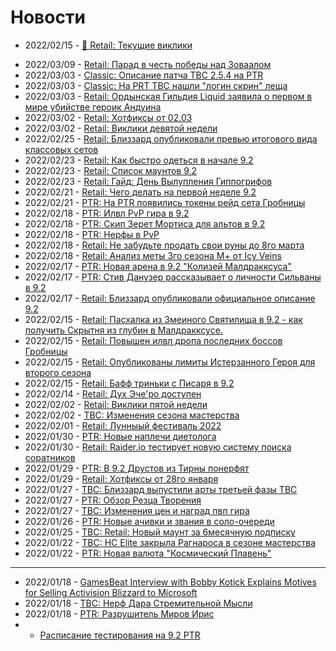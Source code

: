 # Новости

- 2022/02/15	- [📌 Retail: Текущие виклики](Weekly-09.md)
<!-- - 2022/02/18	- [📌 Retail: Все что мы знаем о 9.2](../Guides/Guide-Next-Patch-9.2.html)-->
- 2022/03/09	- [Retail: Парад в честь победы над Зоваалом](WH326274.md)
- 2022/03/03	- [Classic: Описание патча TBC 2.5.4 на PTR](WH326195.md)
- 2022/03/03	- [Classic: На PRT TBC нашли "логин скрин" леща](WH326184.md)
- 2022/03/03	- [Retail: Ордынская Гильдия Liquid заявила о первом в мире убийстве героик Андуина](WH326180.md)
- 2022/03/02	- [Retail: Хотфиксы от 02.03](326177.md)
- 2022/03/02	- [Retail: Виклики девятой недели](Weekly-09.md)
- 2022/02/25	- [Retail: Близзард опубликовали превью итогового вида классовых сетов](WH326090.md)
- 2022/02/23	- [Retail: Как быстро одеться в начале 9.2](IV343582.md)
- 2022/02/23	- [Retail: Список маунтов 9.2](326040.md)
- 2022/02/23	- [Retail: Гайд: День Вылупления Гиппогрифов](../Guides/Guide-Hatching-of-the-Hippogryphs.md)
- 2022/02/21	- [Retail: Чего делать на первой неделе 9.2](326032.md)
- 2022/02/21	- [PTR: На PTR появились токены рейд сета Гробницы](326024.md)
- 2022/02/18	- [PTR: Илвл PvP гира в 9.2](WH325977.md)
- 2022/02/18	- [PTR: Скип Зерет Мортиса для альтов в 9.2](IV64341.md)
- 2022/02/18	- [PTR: Нерфы в PvP](WH326000.md)
- 2022/02/18	- [Retail: Не забудьте продать свои руны до 8го марта](IV64356.md)
- 2022/02/18	- [Retail: Анализ меты 3го сезона М+ от Icy Veins](IV64263.md)
- 2022/02/17	- [PTR: Новая арена в 9.2 "Колизей Малдракксуса"](WH325951.md)  
- 2022/02/17	- [PTR: Стив Данузер рассказывает о личности Сильваны в 9.2](WH325990.md)
- 2022/02/17	- [Retail: Близзард опубликовали официальное описание 9.2](23762274.md)
- 2022/02/15	- [Retail: Пасхалка из Змеиного Святилища в 9.2 - как получить Скрытня из глубин в Малдракксусе.](325971.md)
- 2022/02/15	- [Retail: Повышен илвл дропа последних боссов Гробницы](325943.md)
- 2022/02/15	- [Retail: Опубликованы лимиты Истерзанного Героя для второго сезона](325967.md)
- 2022/02/15	- [Retail: Бафф триньки с Писаря в 9.2](325872.md)
- 2022/02/14	- [Retail: Дух Эче'ро доступен](325950.md)
- 2022/02/02	- [Retail: Виклики пятой недели](Weekly-05.md)
- 2022/02/02	- [TBC: Изменения сезона мастерства](325843.md)
- 2022/02/01	- [Retail: Лунныый фестиваль 2022](325815.md)
- 2022/01/30	- [PTR: Новые наплечи диетолога](325725.md)
- 2022/01/30	- [Retail: Raider.io тестирует новую систему поиска соратников](325797.md)
- 2022/01/29	- [PTR: В 9.2 Друстов из Тирны понерфят](325800.md)
- 2022/01/29	- [Retail: Хотфиксы от 28го января](325802.md)
- 2022/01/27	- [TBC: Близзард выпустили арты третьей фазы TBC](325786.md)
- 2022/01/27	- [PTR: Обзор Резца Творения](../Guides/Guide-Genesis-Lathe.md)
- 2022/01/27	- [TBC: Изменения цен и наград пвп гира](325761.md)
- 2022/01/26	- [PTR: Новые ачивки и звания в соло-очереди](325751.md)
- 2022/01/25	- [TBC: Retail: Новый маунт за 6месячную подписку](325729.md)
- 2022/01/22	- [TBC: HC Elite закрыла Рагнароса в сезоне мастерства](325709.md)
- 2022/01/22	- [PTR: Новая валюта "Космический Плавень"](325707.md)

---
- 2022/01/18	- [GamesBeat Interview with Bobby Kotick Explains Motives for Selling Activision Blizzard to Microsoft](325656.md)
- 2022/01/18	- [TBC: Нерф Дара Стремительной Мысли](325638.md)  
- 2022/01/18	- [PTR: Разрушитель Миров Ирис](325607.md)  
-	- [Расписание тестирования на 9.2 PTR](PTR-9.2-Testing-Schedule.md)